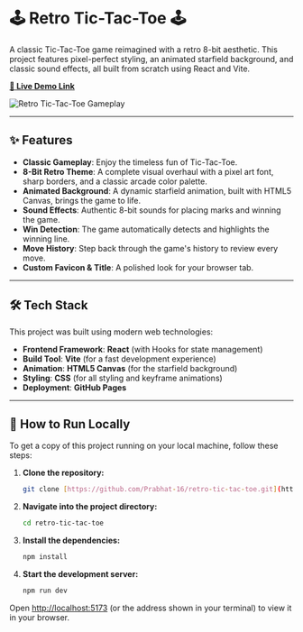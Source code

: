 # 🕹️ Retro Tic-Tac-Toe 🕹️

A classic Tic-Tac-Toe game reimagined with a retro 8-bit aesthetic. This project features pixel-perfect styling, an animated starfield background, and classic sound effects, all built from scratch using React and Vite.

**[🚀 Live Demo Link](https://prabhat-16.github.io/retro-tic-tac-toe/)**

![Retro Tic-Tac-Toe Gameplay](https://i.imgur.com/5v4YqG2.png)

---

## ✨ Features

- **Classic Gameplay**: Enjoy the timeless fun of Tic-Tac-Toe.
- **8-Bit Retro Theme**: A complete visual overhaul with a pixel art font, sharp borders, and a classic arcade color palette.
- **Animated Background**: A dynamic starfield animation, built with HTML5 Canvas, brings the game to life.
- **Sound Effects**: Authentic 8-bit sounds for placing marks and winning the game.
- **Win Detection**: The game automatically detects and highlights the winning line.
- **Move History**: Step back through the game's history to review every move.
- **Custom Favicon & Title**: A polished look for your browser tab.

---

## 🛠️ Tech Stack

This project was built using modern web technologies:

- **Frontend Framework**: **React** (with Hooks for state management)
- **Build Tool**: **Vite** (for a fast development experience)
- **Animation**: **HTML5 Canvas** (for the starfield background)
- **Styling**: **CSS** (for all styling and keyframe animations)
- **Deployment**: **GitHub Pages**

---

## 🚀 How to Run Locally

To get a copy of this project running on your local machine, follow these steps:

1.  **Clone the repository:**
    ```bash
    git clone [https://github.com/Prabhat-16/retro-tic-tac-toe.git](https://github.com/Prabhat-16/retro-tic-tac-toe.git)
    ```

2.  **Navigate into the project directory:**
    ```bash
    cd retro-tic-tac-toe
    ```

3.  **Install the dependencies:**
    ```bash
    npm install
    ```

4.  **Start the development server:**
    ```bash
    npm run dev
    ```

Open [http://localhost:5173](http://localhost:5173) (or the address shown in your terminal) to view it in your browser.
